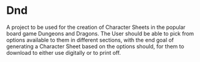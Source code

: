# Dnd
A project to be used for the creation of Character Sheets in the popular board game Dungeons and Dragons. The User should be able to pick from options available to them in different sections, with the end goal of generating a Character Sheet based on the options should, for them to download to either use digitally or to print off.


